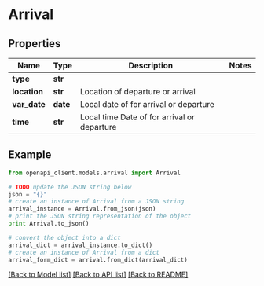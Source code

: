 # Arrival


## Properties
Name | Type | Description | Notes
------------ | ------------- | ------------- | -------------
**type** | **str** |  | 
**location** | **str** | Location of departure or arrival | 
**var_date** | **date** | Local date of for arrival or departure | 
**time** | **str** | Local time Date of for arrival or departure | 

## Example

```python
from openapi_client.models.arrival import Arrival

# TODO update the JSON string below
json = "{}"
# create an instance of Arrival from a JSON string
arrival_instance = Arrival.from_json(json)
# print the JSON string representation of the object
print Arrival.to_json()

# convert the object into a dict
arrival_dict = arrival_instance.to_dict()
# create an instance of Arrival from a dict
arrival_form_dict = arrival.from_dict(arrival_dict)
```
[[Back to Model list]](../README.md#documentation-for-models) [[Back to API list]](../README.md#documentation-for-api-endpoints) [[Back to README]](../README.md)


